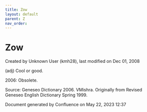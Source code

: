 ```yaml
---
title: Zow
layout: default
parent: Z
nav_order:
---
```


# Zow

Created by  Unknown User (kmh28), last modified on Dec 01, 2008

(adj) Cool or good.

2006: Obsolete.

Source: Geneseo Dictionary 2006. VMishra. Originally from Revised Geneseo English Dictionary Spring 1999. 

Document generated by Confluence on May 22, 2023 12:37


